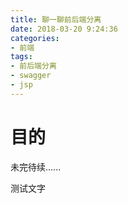 ```yaml
---
title: 聊一聊前后端分离
date: 2018-03-20 9:24:36
categories:
- 前端
tags:
- 前后端分离
- swagger
- jsp
---
```


# 目的

未完待续......

测试文字